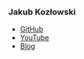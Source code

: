 ### Jakub Kozłowski
- [GitHub](https://github.com/kubukoz)
- [YouTube](https://www.youtube.com/channel/UCBSRCuGz9laxVv0rAnn2O9Q/videos)
- [Blog](https://blog.kubukoz.com)
